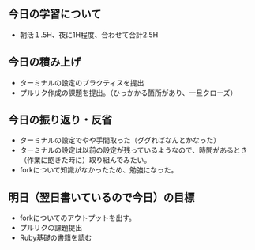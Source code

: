 ## 今日の学習について
- 朝活１.5H、夜に1H程度、合わせて合計2.5H
## 今日の積み上げ
- ターミナルの設定のプラクティスを提出
- プルリク作成の課題を提出。（ひっかかる箇所があり、一旦クローズ）
## 今日の振り返り・反省
- ターミナルの設定でやや手間取った（ググればなんとかなった）
- ターミナルの設定は以前の設定が残っているようなので、時間があるとき（作業に飽きた時に）取り組んでみたい。
- forkについて知識がなかったため、勉強になった。
## 明日（翌日書いているので今日）の目標
- forkについてのアウトプットを出す。
- プルリクの課題提出
- Ruby基礎の書籍を読む
